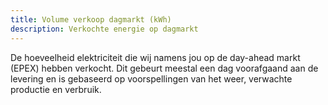```yaml
---
title: Volume verkoop dagmarkt (kWh)
description: Verkochte energie op dagmarkt
---
```


De hoeveelheid elektriciteit die wij namens jou op de day-ahead markt (EPEX) hebben verkocht. Dit gebeurt meestal een dag voorafgaand aan de levering en is gebaseerd op voorspellingen van het weer, verwachte productie en verbruik.
